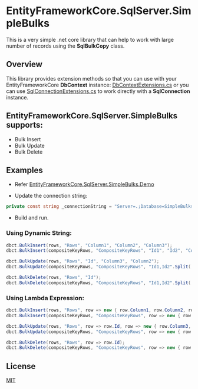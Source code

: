# EntityFrameworkCore.SqlServer.SimpleBulks
This is a very simple .net core library that can help to work with large number of records using the **SqlBulkCopy** class.
 
## Overview
This library provides extension methods so that you can use with your EntityFrameworkCore **DbContext** instance:
[DbContextExtensions.cs](/src/EntityFrameworkCore.SqlServer.SimpleBulks/Extensions/DbContextExtensions.cs)
or you can use [SqlConnectionExtensions.cs](/src/EntityFrameworkCore.SqlServer.SimpleBulks/Extensions/SqlConnectionExtensions.cs) to work directly with a **SqlConnection** instance.

## EntityFrameworkCore.SqlServer.SimpleBulks supports:
- Bulk Insert
- Bulk Update
- Bulk Delete

## Examples
- Refer [EntityFrameworkCore.SqlServer.SimpleBulks.Demo](/src/EntityFrameworkCore.SqlServer.SimpleBulks.Demo/Program.cs)

- Update the connection string:
```c#
private const string _connectionString = "Server=.;Database=SimpleBulks;User Id=xxx;Password=xxx;MultipleActiveResultSets=true";
```
- Build and run.

### Using Dynamic String:
```c#
dbct.BulkInsert(rows, "Rows", "Column1", "Column2", "Column3");
dbct.BulkInsert(compositeKeyRows, "CompositeKeyRows", "Id1", "Id2", "Column1", "Column2", "Column3");

dbct.BulkUpdate(rows, "Rows", "Id", "Column3", "Column2");
dbct.BulkUpdate(compositeKeyRows, "CompositeKeyRows", "Id1,Id2".Split(',').ToList(), "Column3", "Column2");

dbct.BulkDelete(rows, "Rows", "Id");
dbct.BulkDelete(compositeKeyRows, "CompositeKeyRows", "Id1,Id2".Split(',').ToList());
```

### Using Lambda Expression:
```c#
dbct.BulkInsert(rows, "Rows", row => new { row.Column1, row.Column2, row.Column3 });
dbct.BulkInsert(compositeKeyRows, "CompositeKeyRows", row => new { row.Id1, row.Id2, row.Column1, row.Column2, row.Column3 });

dbct.BulkUpdate(rows, "Rows", row => row.Id, row => new { row.Column3, row.Column2 });
dbct.BulkUpdate(compositeKeyRows, "CompositeKeyRows", row => new { row.Id1, row.Id2 }, row => new { row.Column3, row.Column2 });

dbct.BulkDelete(rows, "Rows", row => row.Id);
dbct.BulkDelete(compositeKeyRows, "CompositeKeyRows", row => new { row.Id1, row.Id2 });
```

## License
[MIT ](/LICENSE)
